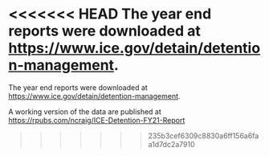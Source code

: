 <<<<<<< HEAD
The year end reports were downloaded at https://www.ice.gov/detain/detention-management.
=======
The year end reports were downloaded at https://www.ice.gov/detain/detention-management.

A working version of the data are published at https://rpubs.com/ncraig/ICE-Detention-FY21-Report
>>>>>>> 235b3cef6309c8830a6ff156a6faa1d7dc2a7910
